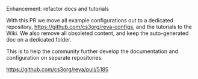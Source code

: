 Enhancement: refactor docs and tutorials

With this PR we move all example configurations out to a dedicated repository,
https://github.com/cs3org/reva-configs, and the tutorials to the Wiki.
We also remove all obsoleted content, and keep the auto-generated doc
on a dedicated folder.

This is to help the community further develop the documentation
and configuration on separate repositories.

https://github.com/cs3org/reva/pull/5185
